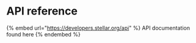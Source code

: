 # API reference

{% embed url="https://developers.stellar.org/api" %}
API documentation found here
{% endembed %}
